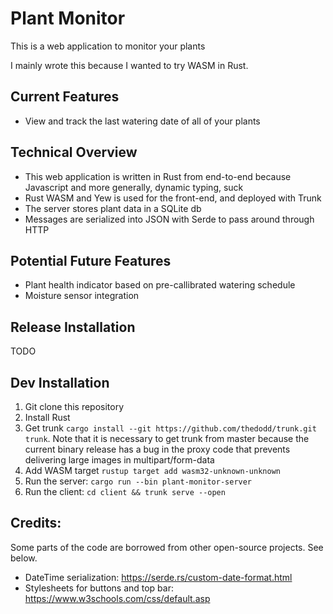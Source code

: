 # Plant Monitor
This is a web application to monitor your plants

I mainly wrote this because I wanted to try WASM in Rust.

## Current Features
* View and track the last watering date of all of your plants

## Technical Overview
* This web application is written in Rust from end-to-end because Javascript and more generally, dynamic typing, suck
* Rust WASM and Yew is used for the front-end, and deployed with Trunk
* The server stores plant data in a SQLite db
* Messages are serialized into JSON with Serde to pass around through HTTP 

## Potential Future Features
* Plant health indicator based on pre-callibrated watering schedule
* Moisture sensor integration 

## Release Installation
TODO

## Dev Installation 
1. Git clone this repository
2. Install Rust
3. Get trunk `cargo install --git https://github.com/thedodd/trunk.git trunk`. Note that it is necessary to get trunk from master because the current binary release has a bug in the proxy code that prevents delivering large images in multipart/form-data
4. Add WASM target `rustup target add wasm32-unknown-unknown`
5. Run the server: `cargo run --bin plant-monitor-server`
6. Run the client: `cd client && trunk serve --open`


## Credits:
Some parts of the code are borrowed from other open-source projects. See below.

* DateTime serialization: https://serde.rs/custom-date-format.html
* Stylesheets for buttons and top bar: https://www.w3schools.com/css/default.asp 